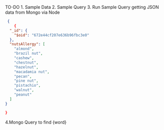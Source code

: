 TO-DO
    1. Sample Data
    2. Sample Query
    3. Run Sample Query getting JSON data from Mongo via Node

```JSON 
 {
    {
  "_id": {
    "$oid": "672e44cf207e636b96fbc3e0"
  },
  "nutsAllergy": [
    "almond",
    "brazil nut",
    "cashew",
    "chestnut",
    "hazelnut",
    "macadamia nut",
    "pecan",
    "pine nut",
    "pistachio",
    "walnut",
    "peanut"
  ]
}

}
```

4.Mongo Query to find {word}